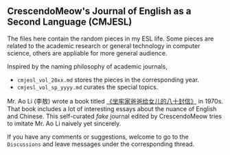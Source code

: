 ## CrescendoMeow's Journal of English as a Second Language (CMJESL)

The files here contain the random pieces in my ESL life. Some pieces are related to the academic research or general technology in computer science, others are appliable for more general audience. 

Inspired by the naming philosophy of academic journals, 
- `cmjesl_vol_20xx.md` stores the pieces in the corresponding year. 
- `cmjesl_vol_sp_yyyy.md` curates the special topics.

Mr. Ao Li (李敖) wrote a book titled [《坐牢家爸爸给女儿的八十封信》](https://book.douban.com/subject/1073072/) in 1970s. That book includes a lot of interesting essays about the nuance of English and Chinese. This self-curated *fake* journal edited by CrescendoMeow tries to imitate Mr. Ao Li naively yet sincerely.

If you have any comments or suggestions, welcome to go to the `Discussions` and leave messages under the corresponding thread.
